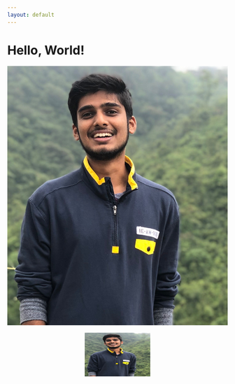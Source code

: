 ```yaml
---
layout: default
---
```


# Hello, World!
![](profile_pic.png)

<p align="center">
<img src="profile_pic.png" title="profile_pic" width="150" height="100"/>
</p>
